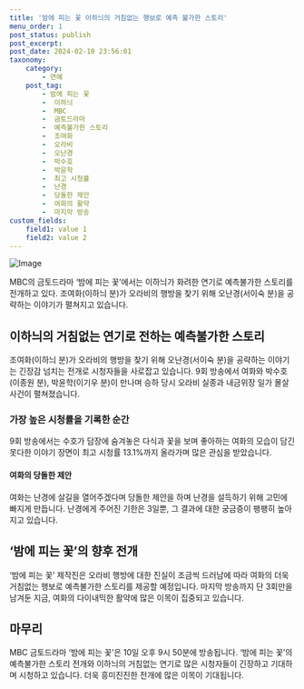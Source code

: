 ```yaml
---
title: '밤에 피는 꽃 이하늬의 거침없는 행보로 예측 불가한 스토리'
menu_order: 1
post_status: publish
post_excerpt: 
post_date: 2024-02-10 23:56:01
taxonomy:
    category:
        - 연예
    post_tag:
        - 밤에 피는 꽃
        -  이하늬
        -  MBC
        -  금토드라마
        -  예측불가한 스토리
        -  조여화
        -  오라비
        -  오난경
        -  박수호
        -  박윤학
        -  최고 시청률
        -  난경
        -  당돌한 제안
        -  여화의 활약
        -  마지막 방송
custom_fields:
    field1: value 1
    field2: value 2
---
```


![Image](https://mimgnews.pstatic.net/image/009/2024/02/10/0005257062_001_20240210182401013.jpg?type=w540)

MBC의 금토드라마 ‘밤에 피는 꽃’에서는 이하늬가 화려한 연기로 예측불가한 스토리를 전개하고 있다. 조여화(이하늬 분)가 오라비의 행방을 찾기 위해 오난경(서이숙 분)을 공략하는 이야기가 펼쳐지고 있습니다.
## 이하늬의 거침없는 연기로 전하는 예측불가한 스토리
조여화(이하늬 분)가 오라비의 행방을 찾기 위해 오난경(서이숙 분)을 공략하는 이야기는 긴장감 넘치는 전개로 시청자들을 사로잡고 있습니다. 9회 방송에서 여화와 박수호(이종원 분), 박윤학(이기우 분)이 만나며 승하 당시 오라비 실종과 내금위장 일가 몰살 사건이 펼쳐졌습니다.
### 가장 높은 시청률을 기록한 순간
9회 방송에서는 수호가 담장에 숨겨놓은 다식과 꽃을 보며 좋아하는 여화의 모습이 담긴 못다한 이야기 장면이 최고 시청률 13.1%까지 올라가며 많은 관심을 받았습니다.
#### 여화의 당돌한 제안
여화는 난경에 살길을 열어주겠다며 당돌한 제안을 하며 난경을 설득하기 위해 고민에 빠지게 만듭니다. 난경에게 주어진 기한은 3일뿐, 그 결과에 대한 궁금증이 팽팽히 높아지고 있습니다.
## ‘밤에 피는 꽃’의 향후 전개
‘밤에 피는 꽃’ 제작진은 오라비 행방에 대한 진실이 조금씩 드러남에 따라 여화의 더욱 거침없는 행보로 예측불가한 스토리를 제공할 예정입니다. 마지막 방송까지 단 3회만을 남겨둔 지금, 여화의 다이내믹한 활약에 많은 이목이 집중되고 있습니다.
## 마무리
MBC 금토드라마 ‘밤에 피는 꽃’은 10일 오후 9시 50분에 방송됩니다. ‘밤에 피는 꽃’의 예측불가한 스토리 전개와 이하늬의 거침없는 연기로 많은 시청자들이 긴장하고 기대하며 시청하고 있습니다. 더욱 흥미진진한 전개에 많은 이목이 기대됩니다.
